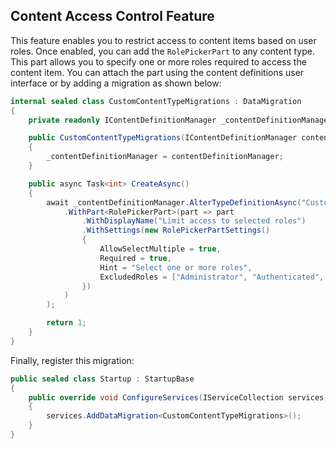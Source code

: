 ## Content Access Control Feature

This feature enables you to restrict access to content items based on user roles. Once enabled, you can add the `RolePickerPart` to any content type. This part allows you to specify one or more roles required to access the content item. You can attach the part using the content definitions user interface or by adding a migration as shown below:

```csharp
internal sealed class CustomContentTypeMigrations : DataMigration
{
    private readonly IContentDefinitionManager _contentDefinitionManager;

    public CustomContentTypeMigrations(IContentDefinitionManager contentDefinitionManager)
    {
        _contentDefinitionManager = contentDefinitionManager;
    }

    public async Task<int> CreateAsync()
    {
        await _contentDefinitionManager.AlterTypeDefinitionAsync("CustomContentType", type => type
            .WithPart<RolePickerPart>(part => part
                .WithDisplayName("Limit access to selected roles")
                .WithSettings(new RolePickerPartSettings()
                {
                    AllowSelectMultiple = true,
                    Required = true,
                    Hint = "Select one or more roles",
                    ExcludedRoles = ["Administrator", "Authenticated", "Anonymous"],
                })
            )
        );

        return 1;
    }
}
```

Finally, register this migration:

```csharp
public sealed class Startup : StartupBase
{
    public override void ConfigureServices(IServiceCollection services)
    {
        services.AddDataMigration<CustomContentTypeMigrations>();
    }
}
```